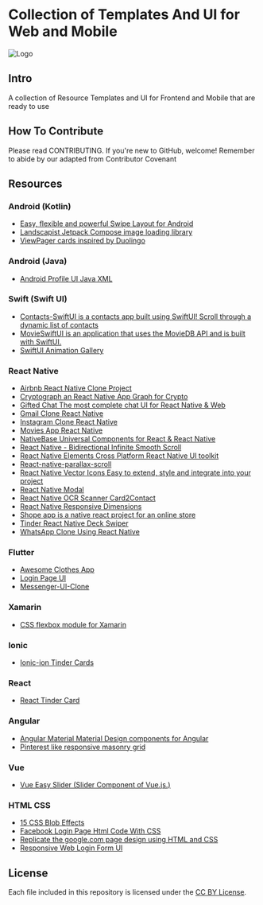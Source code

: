 # Collection of Templates And UI for Web and Mobile

![Logo](https://raw.githubusercontent.com/zidniryi/pretty-ui-resources/main/assets/pretty_ui.png)

## Intro

A collection of Resource Templates and UI for Frontend and Mobile that are ready to use

## How To Contribute

Please read CONTRIBUTING. If you're new to GitHub, welcome! Remember to abide by our adapted from Contributor Covenant

## Resources

### Android (Kotlin)

- [Easy, flexible and powerful Swipe Layout for Android](https://androidrepo.com/repo/chthai64-SwipeRevealLayout-android-layout "Easy, flexible and powerful Swipe Layout for Android")
- [Landscapist Jetpack Compose image loading library](https://github.com/skydoves/landscapist)
- [ViewPager cards inspired by Duolingo](https://github.com/rubensousa/ViewPagerCards)

### Android (Java)

- [Android Profile UI Java XML](https://github.com/karunstha/android-profile-ui "Android Profile UI Java XML")

### Swift (Swift UI)

- [Contacts-SwiftUI is a contacts app built using SwiftUI! Scroll through a dynamic list of contacts](https://github.com/bobbyconti/Contacts-SwiftUI "Contacts-SwiftUI is a contacts app built using SwiftUI! Scroll through a dynamic list of contacts")
- [MovieSwiftUI is an application that uses the MovieDB API and is built with SwiftUI.](https://github.com/Dimillian/MovieSwiftUI "MovieSwiftUI is an application that uses the MovieDB API and is built with SwiftUI.")
- [SwiftUI Animation Gallery](http:/https://github.com/amosgyamfi/swiftui-animation-gallery/ "SwiftUI Animation Gallery")

### React Native

- [Airbnb React Native Clone Project](https://github.com/imandyie/react-native-airbnb-clone "Airbnb React Native Clone Project")
- [Cryptograph an React Native App Graph for Crypto](https://github.com/zidniryi/cryptograph "Cryptograph an React Native App Graph for Crypto")
- [Gifted Chat The most complete chat UI for React Native & Web](https://github.com/FaridSafi/react-native-gifted-chat "Gifted Chat The most complete chat UI for React Native & Web")
- [Gmail Clone React Native](https://github.com/JaiParakh/gmail-clone "Gmail Clone React Native")
- [Instagram Clone React Native ](https://github.com/iamvucms/react-native-instagram-clone "React Native Instagram Clone")
- [Movies App React Native](https://github.com/uwemneku/Movies-App-React-Native "Movies App React Native")
- [NativeBase Universal Components for React & React Native](https://nativebase.io/ "NativeBase Universal Components for React & React Native")
- [React Native - Bidirectional Infinite Smooth Scroll](https://github.com/GetStream/react-native-bidirectional-infinite-scroll "React Native - Bidirectional Infinite Smooth Scroll")
- [React Native Elements Cross Platform React Native UI toolkit](https://reactnativeelements.com/ "React Native Elements Cross Platform React Native UI toolkit")
- [React-native-parallax-scroll](https://github.com/monterosalondon/react-native-parallax-scroll "React-native-parallax-scroll")
- [React Native Vector Icons Easy to extend, style and integrate into your project](https://github.com/oblador/react-native-vector-icons "React Native Vector Icons Easy to extend, style and integrate into your project")
- [React Native Modal](https://github.com/react-native-modal/react-native-modal "react-native-modal")
- [React Native OCR Scanner Card2Contact](https://medium.com/alameda-dev/react-native-ocr-scanner-card2contact-6ed7b1e5f7c7 "React Native OCR Scanner Card2Contact")
- [ React Native Responsive Dimensions](https://github.com/react-native-toolkit/react-native-responsive-dimensions " React Native Responsive Dimensions")
- [Shope app is a native react project for an online store](https://github.com/zidniryi/shopeApp "Shope app is a native react project for an online store")
- [Tinder React Native Deck Swiper](https://github.com/alexbrillant/react-native-deck-swiper "Tinder React Native Deck Swiper")
- [WhatsApp Clone Using React Native](https://github.com/filipenatanael/whatsapp-clone-react-native "WhatsApp Clone Using React Native")

### Flutter

- [Awesome Clothes App](https://github.com/antonio-pedro99/awesome_clothes_shop "Awesome Clothes App")
- [Login Page UI](https://github.com/justkingsley/login-page "Login Page UI")
- [Messenger-UI-Clone](https://github.com/anishghale007/Messenger-UI-Clone "Messenger-UI-Clone")

### Xamarin

- [CSS flexbox module for Xamarin](https://github.com/xamarin/flex "CSS flexbox module for Xamarin")

### Ionic

- [Ionic-ion Tinder Cards](https://github.com/ionic-team/ionic-ion-tinder-cards "Ionic-ion Tinder Cards")

### React

- [React Tinder Card](https://github.com/3DJakob/react-tinder-card#readme "React Tinder Card")

### Angular

- [Angular Material Material Design components for Angular](https://material.angular.io/ "Angular Material Material Design components for Angular")
- [Pinterest like responsive masonry grid](https://github.com/s-yadav/angulargrid "Pinterest like responsive masonry grid")

### Vue

- [Vue Easy Slider (Slider Component of Vue.js.)](https://github.com/shhdgit/vue-easy-slider "Vue Easy Slider (Slider Component of Vue.js.)")

### HTML CSS

- [15 CSS Blob Effects](https://freefrontend.com/css-blob-effects/ "15 CSS Blob Effects")
- [Facebook Login Page Html Code With CSS](https://www.oflox.com/blog/facebook-login-page-html-code/ "Facebook Login Page Html Code With CSS")
- [Replicate the google.com page design using HTML and CSS](https://www.codespeedy.com/replicate-the-google-com-page-design-using-html-and-css/ "Replicate the google.com page design using HTML and CSS")
- [Responsive Web Login Form UI](https://github.com/raheel-anwar/Web-Login-Form-UI "Responsive Web Login Form UI")

## License

Each file included in this repository is licensed under the [CC BY License](LICENSE).
